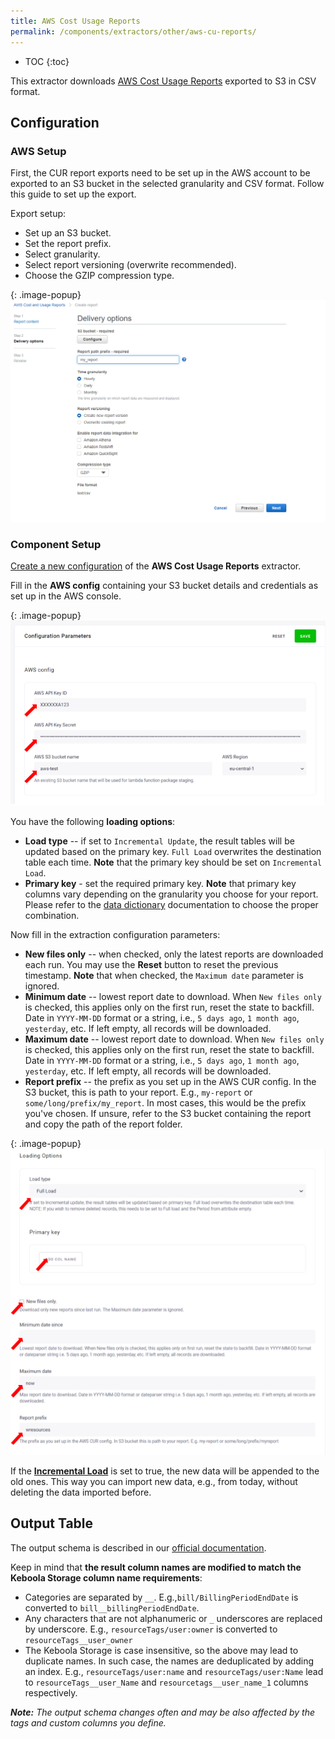 ```yaml
---
title: AWS Cost Usage Reports
permalink: /components/extractors/other/aws-cu-reports/
---
```


* TOC
{:toc}

This extractor downloads [AWS Cost Usage Reports](https://docs.aws.amazon.com/cur/latest/userguide/what-is-cur.html) 
exported to S3 in CSV format.

## Configuration

### AWS Setup

First, the CUR report exports need to be set up in the AWS account to be exported to an S3 bucket in the selected 
granularity and CSV format. Follow this guide to set up the export.

Export setup:

- Set up an S3 bucket.
- Set the report prefix.
- Select granularity.
- Select report versioning (overwrite recommended).
- Choose the GZIP compression type.

{: .image-popup}
![AWS configuration](/components/extractors/other/aws-cur-reports/aws_screen.png)

### Component Setup

[Create a new configuration](/components/#creating-component-configuration) of the **AWS Cost Usage Reports** extractor.  

Fill in the **AWS config** containing your S3 bucket details and credentials as set up in the AWS console.

{: .image-popup}
![AWS configuration](/components/extractors/other/aws-cur-reports/aws_setup.png)

You have the following **loading options**:

- **Load type** -- if set to `Incremental Update`, the result tables will be updated based on the primary key. `Full Load` overwrites the destination table each time. **Note** that the primary key should be set on `Incremental Load`.
- **Primary key** - set the required primary key. **Note** that primary key columns vary depending on the granularity you choose for your report. 
Please refer to the [data dictionary](https://docs.aws.amazon.com/cur/latest/userguide/data-dictionary.html) documentation
 to choose the proper combination.

Now fill in the extraction configuration parameters: 

- **New files only** -- when checked, only the latest reports are downloaded each run. You may use the **Reset** button to reset the previous timestamp. 
**Note** that when checked, the `Maximum date` parameter is ignored.
- **Minimum date** -- lowest report date to download. When `New files only` is checked, this applies only on the first run, reset the state to backfill. 
Date in `YYYY-MM-DD` format or a string, i.e., `5 days ago`, `1 month ago`, `yesterday`, etc. If left empty, all records will be downloaded. 
- **Maximum date** -- lowest report date to download. When `New files only` is checked, this applies only on the first run, reset the state to backfill. 
Date in `YYYY-MM-DD` format or a string, i.e., `5 days ago`, `1 month ago`, `yesterday`, etc. If left empty, all records will be downloaded. 
- **Report prefix** -- the prefix as you set up in the AWS CUR config. 
In the S3 bucket, this is path to your report. E.g., `my-report` or `some/long/prefix/my_report`. 
In most cases, this would be the prefix you've chosen. If unsure, refer to the S3 bucket containing the report
and copy the path of the report folder.

{: .image-popup}
![AWS configuration](/components/extractors/other/aws-cur-reports/report_config.png)

If the [**Incremental Load**](/storage/tables/#incremental-loading) is set to true, the new data will be appended to the old ones. 
This way you can import new data, e.g., from today, without deleting the data imported before.

## Output Table

The output schema is described in our [official documentation](https://docs.aws.amazon.com/cur/latest/userguide/data-dictionary.html).

Keep in mind that **the result column names are modified to match the Keboola Storage column name requirements**:

- Categories are separated by `__`. E.g.,`bill/BillingPeriodEndDate` is converted to `bill__billingPeriodEndDate`.
- Any characters that are not alphanumeric or `_` underscores are replaced by underscore. 
E.g., `resourceTags/user:owner` is converted to `resourceTags__user_owner`
- The Keboola Storage is case insensitive, so the above may lead to duplicate names. In such case, the names are deduplicated by adding an index. 
E.g., `resourceTags/user:name` and `resourceTags/user:Name` lead to `resourceTags__user_Name` and `resourcetags__user_name_1` 
columns respectively.

***Note:** The output schema changes often and may be also affected by the tags and custom columns you define.*
